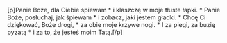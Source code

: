 [p]Panie Boże, dla Ciebie śpiewam * i klaszczę w moje tłuste łapki. * Panie Boże, posłuchaj, jak śpiewam * i zobacz, jaki jestem gładki. * Chcę Ci dziękować, Boże drogi, * za obie moje krzywe nogi. * I za piegi, za buzię pyzatą * i za to, że jesteś moim Tatą.[/p]